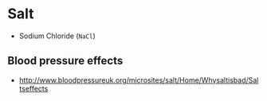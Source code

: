 # Salt

- Sodium Chloride (`NaCl`)

## Blood pressure effects

- http://www.bloodpressureuk.org/microsites/salt/Home/Whysaltisbad/Saltseffects